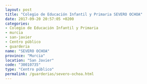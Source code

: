 ```yaml
---
layout: post
title: "Colegio de Educación Infantil y Primaria SEVERO OCHOA"
date: 2017-09-20 20:57:05 +0200
categories:
- Colegio de Educación Infantil y Primaria
- murcia
- san-javier
- Centro público
- guarderia
name: "SEVERO OCHOA"
province: "Murcia"
location: "San Javier"
code: "30010735"
type: "Centro público"
permalink: /guarderias/severo-ochoa.html
---
```

